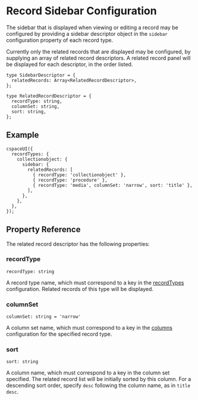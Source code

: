 # Record Sidebar Configuration

The sidebar that is displayed when viewing or editing a record may be configured by providing a sidebar descriptor object in the `sidebar` configuration property of each record type.

Currently only the related records that are displayed may be configured, by supplying an array of related record descriptors. A related record panel will be displayed for each descriptor, in the order listed.

```
type SidebarDescriptor = {
  relatedRecords: Array<RelatedRecordDescriptor>,
};
```
```
type RelatedRecordDescriptor = {
  recordType: string,
  columnSet: string,
  sort: string,
};
```

## Example

```
cspaceUI({
  recordTypes: {
    collectionobject: {
      sidebar: {
        relatedRecords: [
          { recordType: 'collectionobject' },
          { recordType: 'procedure' },
          { recordType: 'media', columnSet: 'narrow', sort: 'title' },
        ],
      },
    },
  },
});
```

## Property Reference

The related record descriptor has the following properties:

### recordType
```
recordType: string
```
A record type name, which must correspond to a key in the [recordTypes](./RecordTypeConfiguration) configuration. Related records of this type will be displayed.

### columnSet
```
columnSet: string = 'narrow'
```
A column set name, which must correspond to a key in the [columns](./ColumnConfiguration) configuration for the specified record type.

### sort
```
sort: string
```
A column name, which must correspond to a key in the column set specified. The related record list will be initially sorted by this column. For a descending sort order, specify `desc` following the column name, as in `title desc`.
